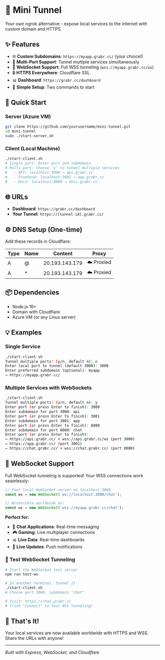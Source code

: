 # 🚀 Mini Tunnel

Your own ngrok alternative - expose local services to the internet with custom domain and HTTPS.

## ✨ Features

- 🌐 **Custom Subdomains**: `https://myapp.grabr.cc/` (your choice!)
- 🚀 **Multi-Port Support**: Tunnel multiple services simultaneously
- 🔌 **WebSocket Support**: Full WSS tunneling (`wss://myapp.grabr.cc/ws`)
- 🔒 **HTTPS Everywhere**: Cloudflare SSL
- 📊 **Dashboard**: `https://grabr.cc/dashboard`
- 🔧 **Simple Setup**: Two commands to start

## 🚀 Quick Start

### Server (Azure VM)
```bash
git clone https://github.com/yourusername/mini-tunnel.git
cd mini-tunnel
sudo ./start-server.sh
```

### Client (Local Machine)
```bash
./start-client.sh
# Single port: Enter port and subdomain
# Multi-port: Choose 'y' to tunnel multiple services
#   - API: localhost:3000 → api.grabr.cc
#   - Frontend: localhost:3001 → app.grabr.cc  
#   - Docs: localhost:8080 → docs.grabr.cc
```

## 🌐 URLs

- **Dashboard**: `https://grabr.cc/dashboard`
- **Your Tunnel**: `https://[tunnel-id].grabr.cc/`

## ⚙️ DNS Setup (One-time)

Add these records in Cloudflare:

| Type | Name | Content | Proxy |
|------|------|---------|-------|
| A | @ | 20.193.143.179 | ☁️ Proxied |
| A | * | 20.193.143.179 | ☁️ Proxied |

## 📦 Dependencies

- Node.js 16+
- Domain with Cloudflare
- Azure VM (or any Linux server)

## 💡 Examples

### Single Service
```bash
./start-client.sh
Tunnel multiple ports? (y/n, default n): n
Enter local port to tunnel (default 3000): 3000
Enter preferred subdomain (optional): myapp
→ https://myapp.grabr.cc/
```

### Multiple Services with WebSockets
```bash
./start-client.sh
Tunnel multiple ports? (y/n, default n): y
Enter port (or press Enter to finish): 3000
Enter subdomain for port 3000: api
Enter port (or press Enter to finish): 3001  
Enter subdomain for port 3001: app
Enter port (or press Enter to finish): 8080
Enter subdomain for port 8080: chat
Enter port (or press Enter to finish): 
→ https://api.grabr.cc/ + wss://api.grabr.cc/ws (port 3000)
→ https://app.grabr.cc/ (port 3001)
→ https://chat.grabr.cc/ + wss://chat.grabr.cc/ (port 8080)
```

## 🔌 WebSocket Support

Full WebSocket tunneling is supported! Your WSS connections work seamlessly:

```javascript
// Your local WebSocket server on localhost:3000
const ws = new WebSocket('ws://localhost:3000/chat');

// Accessible worldwide as:
const ws = new WebSocket('wss://myapp.grabr.cc/chat');
```

**Perfect for:**
- 💬 **Chat Applications**: Real-time messaging
- 🎮 **Gaming**: Live multiplayer connections  
- 📊 **Live Data**: Real-time dashboards
- 🔄 **Live Updates**: Push notifications

### 🧪 Test WebSocket Tunneling

```bash
# Start the WebSocket test server
npm run test-ws

# In another terminal, tunnel it
./start-client.sh
# Choose port 3000, subdomain "chat"

# Visit: https://chat.grabr.cc
# Click "Connect" to test WSS tunneling!
```

## 🎯 That's It!

Your local services are now available worldwide with HTTPS and WSS. Share the URLs with anyone!

---
*Built with Express, WebSocket, and Cloudflare* 